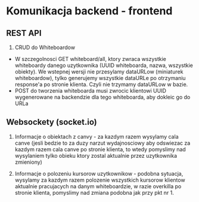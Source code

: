 # Komunikacja backend - frontend

## REST API
1. CRUD do Whiteboardow
  - W szczegolnosci GET whiteboard/all, ktory zwraca wszystkie whiteboardy danego uzytkownika (UUID whiteboarda, nazwa, wszystkie obiekty). We wstepnej wersji nie przesylamy dataURLow (miniaturek whiteboardow), tylko generujemy wszystkie dataURLe po otrzymaniu response'a po stronie klienta. Czyli nie trzymamy dataURLow w bazie.
  - POST do tworzenia whiteboarda musi zwrocic klientowi UUID wygenerowane na backendzie dla tego whiteboarda, aby dokleic go do URLa


## Websockety (socket.io)
1. Informacje o obiektach z canvy - za kazdym razem wysylamy cala canve (jesli bedzie to za duzy narzut wydajnosciowy aby odswiezac za kazdym razem cala canve po stronie klienta, to wtedy pomyslimy nad wysylaniem tylko obieku ktory zostal aktualnie przez uzytkownika zmieniony)

2. Informacje o polozeniu kursorow uzytkownikow - podobna sytuacja, wysylamy za kazdym razem polozenie wszystkich kursorow klientow aktualnie pracujacych na danym whiteboardzie, w razie overkilla po stronie klienta, pomyslimy nad zmiana podobna jak przy pkt nr 1.
